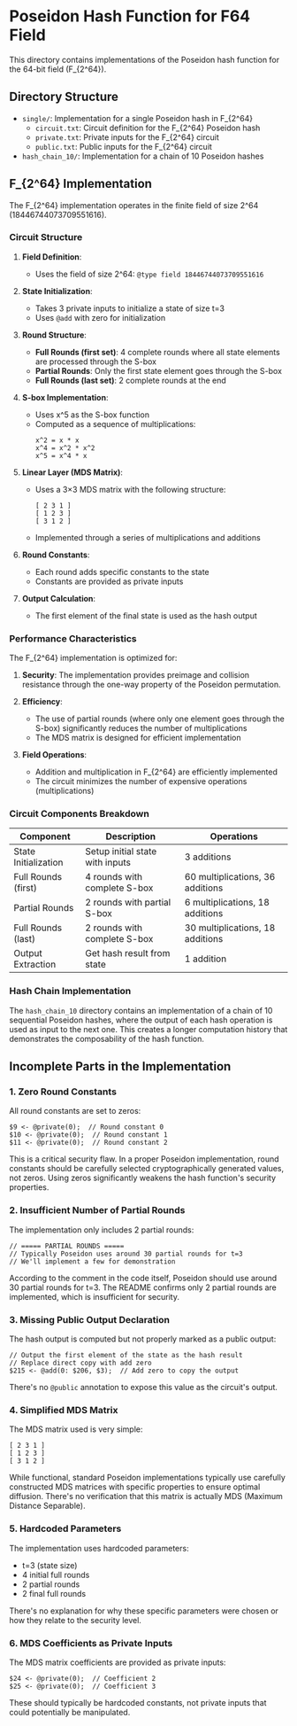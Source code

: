 # Poseidon Hash Function for F64 Field

This directory contains implementations of the Poseidon hash function for the 64-bit field (F_{2^64}).

## Directory Structure

- `single/`: Implementation for a single Poseidon hash in F_{2^64}
  - `circuit.txt`: Circuit definition for the F_{2^64} Poseidon hash
  - `private.txt`: Private inputs for the F_{2^64} circuit
  - `public.txt`: Public inputs for the F_{2^64} circuit
- `hash_chain_10/`: Implementation for a chain of 10 Poseidon hashes

## F_{2^64} Implementation

The F_{2^64} implementation operates in the finite field of size 2^64 (18446744073709551616).

### Circuit Structure

1. **Field Definition**:
   - Uses the field of size 2^64: `@type field 18446744073709551616`

2. **State Initialization**:
   - Takes 3 private inputs to initialize a state of size t=3
   - Uses `@add` with zero for initialization

3. **Round Structure**:
   - **Full Rounds (first set)**: 4 complete rounds where all state elements are processed through the S-box
   - **Partial Rounds**: Only the first state element goes through the S-box
   - **Full Rounds (last set)**: 2 complete rounds at the end

4. **S-box Implementation**:
   - Uses x^5 as the S-box function
   - Computed as a sequence of multiplications:
     ```
     x^2 = x * x
     x^4 = x^2 * x^2
     x^5 = x^4 * x
     ```

5. **Linear Layer (MDS Matrix)**:
   - Uses a 3×3 MDS matrix with the following structure:
     ```
     [ 2 3 1 ]
     [ 1 2 3 ]
     [ 3 1 2 ]
     ```
   - Implemented through a series of multiplications and additions

6. **Round Constants**:
   - Each round adds specific constants to the state
   - Constants are provided as private inputs

7. **Output Calculation**:
   - The first element of the final state is used as the hash output

### Performance Characteristics

The F_{2^64} implementation is optimized for:

1. **Security**: The implementation provides preimage and collision resistance through the one-way property of the Poseidon permutation.

2. **Efficiency**:
   - The use of partial rounds (where only one element goes through the S-box) significantly reduces the number of multiplications
   - The MDS matrix is designed for efficient implementation

3. **Field Operations**:
   - Addition and multiplication in F_{2^64} are efficiently implemented
   - The circuit minimizes the number of expensive operations (multiplications)

### Circuit Components Breakdown

| Component | Description | Operations |
|-----------|-------------|------------|
| State Initialization | Setup initial state with inputs | 3 additions |
| Full Rounds (first) | 4 rounds with complete S-box | 60 multiplications, 36 additions |
| Partial Rounds | 2 rounds with partial S-box | 6 multiplications, 18 additions |
| Full Rounds (last) | 2 rounds with complete S-box | 30 multiplications, 18 additions |
| Output Extraction | Get hash result from state | 1 addition |

### Hash Chain Implementation

The `hash_chain_10` directory contains an implementation of a chain of 10 sequential Poseidon hashes, where the output of each hash operation is used as input to the next one. This creates a longer computation history that demonstrates the composability of the hash function.

## Incomplete Parts in the Implementation

### 1. Zero Round Constants

All round constants are set to zeros:
```
$9 <- @private(0);  // Round constant 0
$10 <- @private(0);  // Round constant 1
$11 <- @private(0);  // Round constant 2
```
This is a critical security flaw. In a proper Poseidon implementation, round constants should be carefully selected cryptographically generated values, not zeros. Using zeros significantly weakens the hash function's security properties.

### 2. Insufficient Number of Partial Rounds

The implementation only includes 2 partial rounds:
```
// ===== PARTIAL ROUNDS =====
// Typically Poseidon uses around 30 partial rounds for t=3
// We'll implement a few for demonstration
```
According to the comment in the code itself, Poseidon should use around 30 partial rounds for t=3. The README confirms only 2 partial rounds are implemented, which is insufficient for security.

### 3. Missing Public Output Declaration

The hash output is computed but not properly marked as a public output:
```
// Output the first element of the state as the hash result
// Replace direct copy with add zero
$215 <- @add(0: $206, $3);  // Add zero to copy the output
```
There's no `@public` annotation to expose this value as the circuit's output.

### 4. Simplified MDS Matrix

The MDS matrix used is very simple:
```
[ 2 3 1 ]
[ 1 2 3 ]
[ 3 1 2 ]
```
While functional, standard Poseidon implementations typically use carefully constructed MDS matrices with specific properties to ensure optimal diffusion. There's no verification that this matrix is actually MDS (Maximum Distance Separable).

### 5. Hardcoded Parameters

The implementation uses hardcoded parameters:
- t=3 (state size)
- 4 initial full rounds
- 2 partial rounds
- 2 final full rounds

There's no explanation for why these specific parameters were chosen or how they relate to the security level.

### 6. MDS Coefficients as Private Inputs

The MDS matrix coefficients are provided as private inputs:
```
$24 <- @private(0);  // Coefficient 2
$25 <- @private(0);  // Coefficient 3
```
These should typically be hardcoded constants, not private inputs that could potentially be manipulated.
